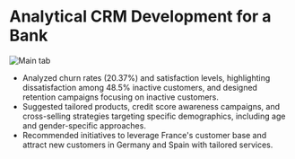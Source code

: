 # Analytical CRM Development for a Bank
![Main tab](https://github.com/SreejithRamakrishnan/Analytical-CRM-Development-for-a-Bank/assets/160201399/3158ca07-b5a1-4539-be0d-d85315710a9b)


- Analyzed churn rates (20.37%) and satisfaction levels, highlighting dissatisfaction among 48.5% inactive customers, and designed retention campaigns focusing on inactive customers.
- Suggested tailored products, credit score awareness campaigns, and cross-selling strategies targeting specific demographics, including age and gender-specific approaches.
- Recommended initiatives to leverage France's customer base and attract new customers in Germany and Spain with tailored services.
